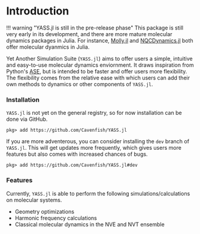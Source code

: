 # Introduction

!!! warning "YASS.jl is still in the pre-release phase"
    This package is still very early in its development, and there are more mature molecular dynamics packages in Julia. For instance, [Molly.jl](https://juliamolsim.github.io/Molly.jl/stable/) and [NQCDynamics.jl](https://nqcd.github.io/NQCDynamics.jl/stable/) both offer molecular dyanmics in Julia.

Yet Another Simulation Suite (`YASS.jl`) aims to offer users a simple, intuitive and easy-to-use molecular dynamics enviornment. It draws inspiration from Python's [ASE](https://wiki.fysik.dtu.dk/ase/index.html), but is intended to be faster and offer users more flexibility. The flexibility comes from the relative ease with which users can add their own methods to dynamics or other components of `YASS.jl`.

### Installation

`YASS.jl` is not yet on the general registry, so for now installation can be done via GitHub.

```julia-repl
pkg> add https://github.com/Cavenfish/YASS.jl
```

If you are more adventerous, you can consider installing the `dev` branch of `YASS.jl`. This will get updates more frequently, which gives users more features but also comes with increased chances of bugs. 

```julia-repl
pkg> add https://github.com/Cavenfish/YASS.jl#dev
```

### Features

Currently, `YASS.jl` is able to perform the following simulations/calculations on molecular systems.
  
  - Geometry optimizations
  - Harmonic frequency calculations
  - Classical molecular dynamics in the NVE and NVT ensemble